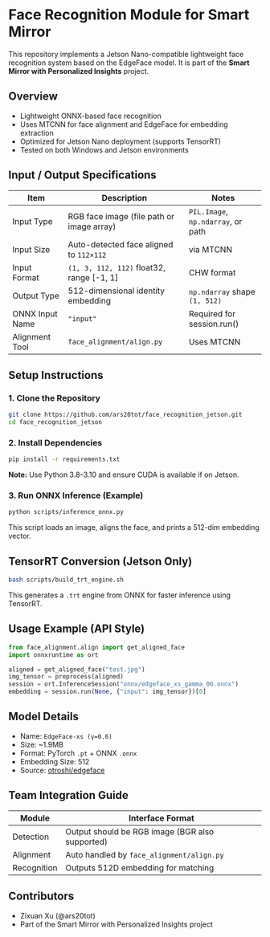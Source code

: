 # Face Recognition Module for Smart Mirror

This repository implements a Jetson Nano-compatible lightweight face recognition system based on the EdgeFace model. It is part of the **Smart Mirror with Personalized Insights** project.

## Overview

- Lightweight ONNX-based face recognition
- Uses MTCNN for face alignment and EdgeFace for embedding extraction
- Optimized for Jetson Nano deployment (supports TensorRT)
- Tested on both Windows and Jetson environments

## Input / Output Specifications

| Item            | Description                                | Notes                              |
|-----------------|--------------------------------------------|------------------------------------|
| Input Type      | RGB face image (file path or image array)  | `PIL.Image`, `np.ndarray`, or path |
| Input Size      | Auto-detected face aligned to `112×112`    | via MTCNN                          |
| Input Format    | `(1, 3, 112, 112)` float32, range [-1, 1]  | CHW format                         |
| Output Type     | 512-dimensional identity embedding          | `np.ndarray` shape `(1, 512)`      |
| ONNX Input Name | `"input"`                                   | Required for session.run()         |
| Alignment Tool  | `face_alignment/align.py`                   | Uses MTCNN                         |

## Setup Instructions

### 1. Clone the Repository

```bash
git clone https://github.com/ars20tot/face_recognition_jetson.git
cd face_recognition_jetson
```

### 2. Install Dependencies

```bash
pip install -r requirements.txt
```

**Note:** Use Python 3.8–3.10 and ensure CUDA is available if on Jetson.

### 3. Run ONNX Inference (Example)

```bash
python scripts/inference_onnx.py
```

This script loads an image, aligns the face, and prints a 512-dim embedding vector.

## TensorRT Conversion (Jetson Only)

```bash
bash scripts/build_trt_engine.sh
```

This generates a `.trt` engine from ONNX for faster inference using TensorRT.

## Usage Example (API Style)

```python
from face_alignment.align import get_aligned_face
import onnxruntime as ort

aligned = get_aligned_face("test.jpg")
img_tensor = preprocess(aligned)
session = ort.InferenceSession("onnx/edgeface_xs_gamma_06.onnx")
embedding = session.run(None, {"input": img_tensor})[0]
```

## Model Details

- Name: `EdgeFace-xs (γ=0.6)`
- Size: ~1.9MB
- Format: PyTorch `.pt` + ONNX `.onnx`
- Embedding Size: 512
- Source: [otroshi/edgeface](https://github.com/otroshi/edgeface)

## Team Integration Guide

| Module        | Interface Format                    |
|---------------|--------------------------------------|
| Detection     | Output should be RGB image (BGR also supported) |
| Alignment     | Auto handled by `face_alignment/align.py` |
| Recognition   | Outputs 512D embedding for matching  |

## Contributors

- Zixuan Xu (@ars20tot)
- Part of the Smart Mirror with Personalized Insights project
